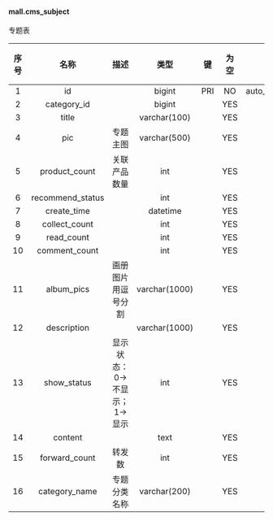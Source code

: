 #### mall.cms_subject 
专题表

| 序号 | 名称 | 描述 | 类型 | 键 | 为空 | 额外 | 默认值 |
| :--: | :--: | :--: | :--: | :--: | :--: | :--: | :--: |
| 1 | id |  | bigint | PRI | NO | auto_increment |  |
| 2 | category_id |  | bigint |  | YES |  |  |
| 3 | title |  | varchar(100) |  | YES |  |  |
| 4 | pic | 专题主图 | varchar(500) |  | YES |  |  |
| 5 | product_count | 关联产品数量 | int |  | YES |  |  |
| 6 | recommend_status |  | int |  | YES |  |  |
| 7 | create_time |  | datetime |  | YES |  |  |
| 8 | collect_count |  | int |  | YES |  |  |
| 9 | read_count |  | int |  | YES |  |  |
| 10 | comment_count |  | int |  | YES |  |  |
| 11 | album_pics | 画册图片用逗号分割 | varchar(1000) |  | YES |  |  |
| 12 | description |  | varchar(1000) |  | YES |  |  |
| 13 | show_status | 显示状态：0->不显示；1->显示 | int |  | YES |  |  |
| 14 | content |  | text |  | YES |  |  |
| 15 | forward_count | 转发数 | int |  | YES |  |  |
| 16 | category_name | 专题分类名称 | varchar(200) |  | YES |  |  |

